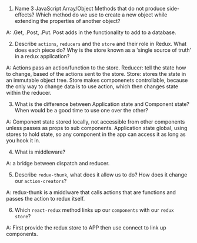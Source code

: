 1.  Name 3 JavaScript Array/Object Methods that do not produce side-effects? Which method do we use to create a new object while extending the properties of another object?

A: .Get, .Post, .Put. Post adds in the functionality to add to a database.

2.  Describe `actions`, `reducers` and the `store` and their role in Redux. What does each piece do? Why is the store known as a 'single source of truth' in a redux application?

A: Actions pass an action/function to the store. 
    Reducer: tell the state how to change, based of the actions sent to the store. 
    Store: stores the state in an immutable object tree. Store makes componenets controllable, because the only way to change data is to use action, which then changes state within the reducer. 


3.  What is the difference between Application state and Component state? When would be a good time to use one over the other?

A: Component state stored locally, not accessible from other components unless passes as props to sub components. Application state global, using stores to hold state, so any component in the app can access it as long as you hook it in. 

4.  What is middleware?

A: a bridge between dispatch and reducer. 

5.  Describe `redux-thunk`, what does it allow us to do? How does it change our `action-creators`?

A: redux-thunk is a middlware that calls actions that are functions and passes the action to redux itself. 


6.  Which `react-redux` method links up our `components` with our `redux store`?

A: First provide the redux store to APP then use connect to link up components. 

